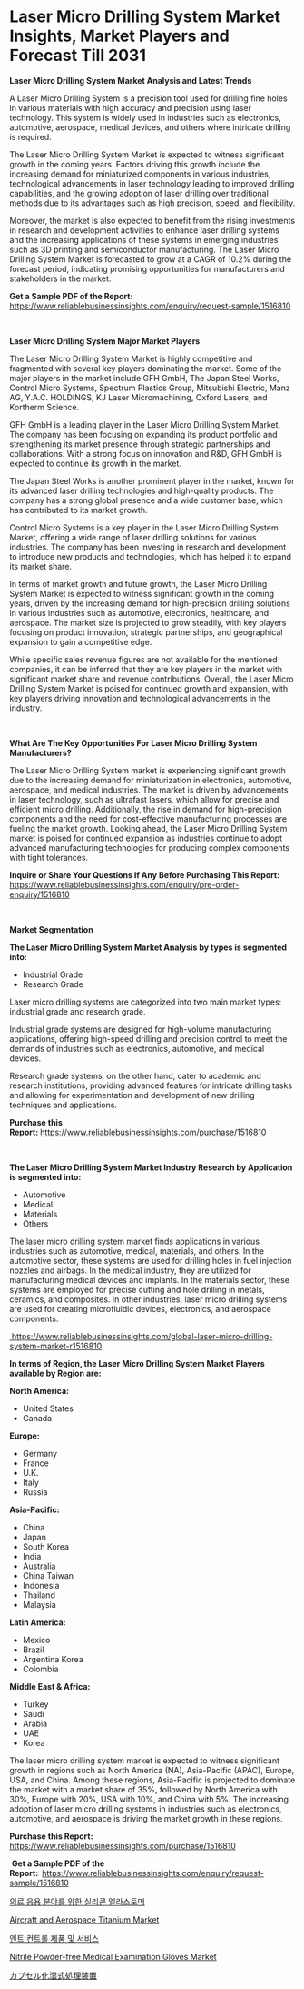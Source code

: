<p><h1>Laser Micro Drilling System Market Insights, Market Players and Forecast Till 2031</h1></p><p><strong>Laser Micro Drilling System Market Analysis and Latest Trends</strong></p>
<p><p>A Laser Micro Drilling System is a precision tool used for drilling fine holes in various materials with high accuracy and precision using laser technology. This system is widely used in industries such as electronics, automotive, aerospace, medical devices, and others where intricate drilling is required.</p><p>The Laser Micro Drilling System Market is expected to witness significant growth in the coming years. Factors driving this growth include the increasing demand for miniaturized components in various industries, technological advancements in laser technology leading to improved drilling capabilities, and the growing adoption of laser drilling over traditional methods due to its advantages such as high precision, speed, and flexibility.</p><p>Moreover, the market is also expected to benefit from the rising investments in research and development activities to enhance laser drilling systems and the increasing applications of these systems in emerging industries such as 3D printing and semiconductor manufacturing. The Laser Micro Drilling System Market is forecasted to grow at a CAGR of 10.2% during the forecast period, indicating promising opportunities for manufacturers and stakeholders in the market.</p></p>
<p><strong>Get a Sample PDF of the Report:&nbsp;</strong> <a href="https://www.reliablebusinessinsights.com/enquiry/request-sample/1516810">https://www.reliablebusinessinsights.com/enquiry/request-sample/1516810</a></p>
<p>&nbsp;</p>
<p><strong>Laser Micro Drilling System Major Market Players</strong></p>
<p><p>The Laser Micro Drilling System Market is highly competitive and fragmented with several key players dominating the market. Some of the major players in the market include GFH GmbH, The Japan Steel Works, Control Micro Systems, Spectrum Plastics Group, Mitsubishi Electric, Manz AG, Y.A.C. HOLDINGS, KJ Laser Micromachining, Oxford Lasers, and Kortherm Science.</p><p>GFH GmbH is a leading player in the Laser Micro Drilling System Market. The company has been focusing on expanding its product portfolio and strengthening its market presence through strategic partnerships and collaborations. With a strong focus on innovation and R&D, GFH GmbH is expected to continue its growth in the market.</p><p>The Japan Steel Works is another prominent player in the market, known for its advanced laser drilling technologies and high-quality products. The company has a strong global presence and a wide customer base, which has contributed to its market growth.</p><p>Control Micro Systems is a key player in the Laser Micro Drilling System Market, offering a wide range of laser drilling solutions for various industries. The company has been investing in research and development to introduce new products and technologies, which has helped it to expand its market share.</p><p>In terms of market growth and future growth, the Laser Micro Drilling System Market is expected to witness significant growth in the coming years, driven by the increasing demand for high-precision drilling solutions in various industries such as automotive, electronics, healthcare, and aerospace. The market size is projected to grow steadily, with key players focusing on product innovation, strategic partnerships, and geographical expansion to gain a competitive edge.</p><p>While specific sales revenue figures are not available for the mentioned companies, it can be inferred that they are key players in the market with significant market share and revenue contributions. Overall, the Laser Micro Drilling System Market is poised for continued growth and expansion, with key players driving innovation and technological advancements in the industry.</p></p>
<p>&nbsp;</p>
<p><strong>What Are The Key Opportunities For Laser Micro Drilling System Manufacturers?</strong></p>
<p><p>The Laser Micro Drilling System market is experiencing significant growth due to the increasing demand for miniaturization in electronics, automotive, aerospace, and medical industries. The market is driven by advancements in laser technology, such as ultrafast lasers, which allow for precise and efficient micro drilling. Additionally, the rise in demand for high-precision components and the need for cost-effective manufacturing processes are fueling the market growth. Looking ahead, the Laser Micro Drilling System market is poised for continued expansion as industries continue to adopt advanced manufacturing technologies for producing complex components with tight tolerances.</p></p>
<p><strong>Inquire or Share Your Questions If Any Before Purchasing This Report:</strong> <a href="https://www.reliablebusinessinsights.com/enquiry/pre-order-enquiry/1516810">https://www.reliablebusinessinsights.com/enquiry/pre-order-enquiry/1516810</a></p>
<p>&nbsp;</p>
<p><strong>Market Segmentation</strong></p>
<p><strong>The Laser Micro Drilling System Market Analysis by types is segmented into:</strong></p>
<p><ul><li>Industrial Grade</li><li>Research Grade</li></ul></p>
<p><p>Laser micro drilling systems are categorized into two main market types: industrial grade and research grade. </p><p>Industrial grade systems are designed for high-volume manufacturing applications, offering high-speed drilling and precision control to meet the demands of industries such as electronics, automotive, and medical devices.</p><p>Research grade systems, on the other hand, cater to academic and research institutions, providing advanced features for intricate drilling tasks and allowing for experimentation and development of new drilling techniques and applications.</p></p>
<p><strong>Purchase this Report:&nbsp;</strong><a href="https://www.reliablebusinessinsights.com/purchase/1516810">https://www.reliablebusinessinsights.com/purchase/1516810</a></p>
<p>&nbsp;</p>
<p><strong>The Laser Micro Drilling System Market Industry Research by Application is segmented into:</strong></p>
<p><ul><li>Automotive</li><li>Medical</li><li>Materials</li><li>Others</li></ul></p>
<p><p>The laser micro drilling system market finds applications in various industries such as automotive, medical, materials, and others. In the automotive sector, these systems are used for drilling holes in fuel injection nozzles and airbags. In the medical industry, they are utilized for manufacturing medical devices and implants. In the materials sector, these systems are employed for precise cutting and hole drilling in metals, ceramics, and composites. In other industries, laser micro drilling systems are used for creating microfluidic devices, electronics, and aerospace components.</p></p>
<p><a href="https://www.reliablebusinessinsights.com/global-laser-micro-drilling-system-market-r1516810">&nbsp;https://www.reliablebusinessinsights.com/global-laser-micro-drilling-system-market-r1516810</a></p>
<p><strong>In terms of Region, the Laser Micro Drilling System Market Players available by Region are:</strong></p>
<p>
    <p> <strong> North America: </strong>
        <ul>
            <li>United States</li>
            <li>Canada</li>
        </ul>
        </p> 
    <p> <strong> Europe: </strong>
        <ul>
            <li>Germany</li>
            <li>France</li>
            <li>U.K.</li>
            <li>Italy</li>
            <li>Russia</li>
        </ul>
        </p> 
    <p> <strong> Asia-Pacific: </strong>
        <ul>
            <li>China</li>
            <li>Japan</li>
            <li>South Korea</li>
            <li>India</li>
            <li>Australia</li>
            <li>China Taiwan</li>
            <li>Indonesia</li>
            <li>Thailand</li>
            <li>Malaysia</li>
        </ul>
        </p> 
    <p> <strong> Latin America: </strong>
        <ul>
            <li>Mexico</li>
            <li>Brazil</li>
            <li>Argentina Korea</li>
            <li>Colombia</li>
        </ul>
        </p> 
    <p> <strong> Middle East & Africa: </strong>
        <ul>
            <li>Turkey</li>
            <li>Saudi</li>
            <li>Arabia</li>
            <li>UAE</li>
            <li>Korea</li>
        </ul>
    </p>
    </p>
<p><p>The laser micro drilling system market is expected to witness significant growth in regions such as North America (NA), Asia-Pacific (APAC), Europe, USA, and China. Among these regions, Asia-Pacific is projected to dominate the market with a market share of 35%, followed by North America with 30%, Europe with 20%, USA with 10%, and China with 5%. The increasing adoption of laser micro drilling systems in industries such as electronics, automotive, and aerospace is driving the market growth in these regions.</p></p>
<p><strong>Purchase this Report: </strong><a href="https://www.reliablebusinessinsights.com/purchase/1516810">https://www.reliablebusinessinsights.com/purchase/1516810</a></p>
<p>&nbsp;<strong>Get a Sample PDF of the Report:&nbsp;&nbsp;</strong><a href="https://www.reliablebusinessinsights.com/enquiry/request-sample/1516810">https://www.reliablebusinessinsights.com/enquiry/request-sample/1516810</a></p>
<p><strong></strong></p>
<p><p><a href="https://github.com/Penelolack456456/Market-Research-Report-List-2/blob/main/4390833126587.md">의료 응용 분야를 위한 실리콘 엘라스토머</a></p><p><a href="https://github.com/jsmusil/Market-Research-Report-List-3/blob/main/aircraft-and-aerospace-titanium-market.md">Aircraft and Aerospace Titanium Market</a></p><p><a href="https://medium.com/@joananitzsche/%EA%B0%9C%EB%AF%B8-%ED%87%B4%EC%B9%98-%EC%A0%9C%ED%92%88-%EB%B0%8F-%EC%84%9C%EB%B9%84%EC%8A%A4-%EC%8B%9C%EC%9E%A5-%EB%8F%99%ED%96%A5-%EB%B0%8F-%EB%B6%84%EC%84%9D-%EB%AF%B8%EB%9E%98-%EC%84%B1%EC%9E%A5%EC%9D%84-%EC%9C%84%ED%95%9C-%EA%B8%B0%ED%9A%8C%EC%99%80-%EB%8F%84%EC%A0%84-2024-2031-a2cc7a43bad0">앤트 컨트롤 제품 및 서비스</a></p><p><a href="https://github.com/bmorecock/Market-Research-Report-List-3/blob/main/nitrile-powder-free-medical-examination-gloves-market.md">Nitrile Powder-free Medical Examination Gloves Market</a></p><p><a href="https://github.com/EstelWisozk1/Market-Research-Report-List-2/blob/main/2583951119289.md">カプセル化湿式処理装置</a></p></p>